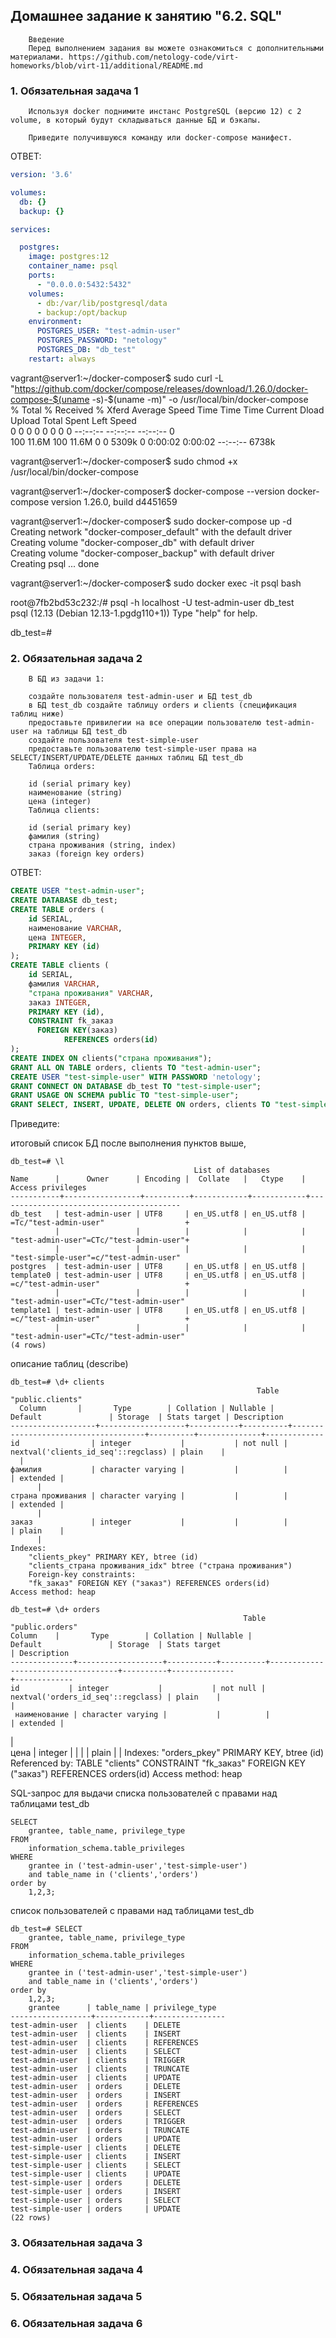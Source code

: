 ## Домашнее задание к занятию "6.2. SQL"

        Введение
        Перед выполнением задания вы можете ознакомиться с дополнительными материалами. https://github.com/netology-code/virt-homeworks/blob/virt-11/additional/README.md

### 1. Обязательная задача 1

        Используя docker поднимите инстанс PostgreSQL (версию 12) c 2 volume, в который будут складываться данные БД и бэкапы.

        Приведите получившуюся команду или docker-compose манифест.

ОТВЕТ:

```yaml
version: '3.6'

volumes:
  db: {}
  backup: {}

services:

  postgres:
    image: postgres:12
    container_name: psql
    ports:
      - "0.0.0.0:5432:5432"
    volumes:
      - db:/var/lib/postgresql/data
      - backup:/opt/backup
    environment:
      POSTGRES_USER: "test-admin-user"
      POSTGRES_PASSWORD: "netology"
      POSTGRES_DB: "db_test"
    restart: always
```

vagrant@server1:~/docker-composer$ sudo curl -L "https://github.com/docker/compose/releases/download/1.26.0/docker-compose-$(uname -s)-$(uname -m)" -o /usr/local/bin/docker-compose   
  % Total    % Received % Xferd  Average Speed   Time    Time     Time  Current 
                                 Dload  Upload   Total   Spent    Left  Speed   
  0     0    0     0    0     0      0      0 --:--:-- --:--:-- --:--:--     0  
100 11.6M  100 11.6M    0     0  5309k      0  0:00:02  0:00:02 --:--:-- 6738k  
    
vagrant@server1:~/docker-composer$ sudo chmod +x /usr/local/bin/docker-compose  
    
vagrant@server1:~/docker-composer$ docker-compose --version 
docker-compose version 1.26.0, build d4451659   

vagrant@server1:~/docker-composer$ sudo docker-compose up -d    
Creating network "docker-composer_default" with the default driver  
Creating volume "docker-composer_db" with default driver    
Creating volume "docker-composer_backup" with default driver    
Creating psql ... done      

vagrant@server1:~/docker-composer$ sudo docker exec -it psql bash  

root@7fb2bd53c232:/#  psql -h localhost -U test-admin-user db_test  
psql (12.13 (Debian 12.13-1.pgdg110+1)) 
Type "help" for help.   

db_test=#   


### 2. Обязательная задача 2

        В БД из задачи 1:

        создайте пользователя test-admin-user и БД test_db
        в БД test_db создайте таблицу orders и clients (спeцификация таблиц ниже)
        предоставьте привилегии на все операции пользователю test-admin-user на таблицы БД test_db
        создайте пользователя test-simple-user
        предоставьте пользователю test-simple-user права на SELECT/INSERT/UPDATE/DELETE данных таблиц БД test_db
        Таблица orders:

        id (serial primary key)
        наименование (string)
        цена (integer)
        Таблица clients:
        
        id (serial primary key)
        фамилия (string)
        страна проживания (string, index)
        заказ (foreign key orders)

ОТВЕТ: 

```sql
CREATE USER "test-admin-user";
CREATE DATABASE db_test;
CREATE TABLE orders (
    id SERIAL,
    наименование VARCHAR,
    цена INTEGER,
    PRIMARY KEY (id)
);
CREATE TABLE clients (
    id SERIAL,
    фамилия VARCHAR,
    "страна проживания" VARCHAR,
    заказ INTEGER,
    PRIMARY KEY (id),
    CONSTRAINT fk_заказ
      FOREIGN KEY(заказ)
            REFERENCES orders(id)
);
CREATE INDEX ON clients("страна проживания");
GRANT ALL ON TABLE orders, clients TO "test-admin-user";
CREATE USER "test-simple-user" WITH PASSWORD 'netology';
GRANT CONNECT ON DATABASE db_test TO "test-simple-user";
GRANT USAGE ON SCHEMA public TO "test-simple-user";
GRANT SELECT, INSERT, UPDATE, DELETE ON orders, clients TO "test-simple-user";
```

Приведите:

итоговый список БД после выполнения пунктов выше,

    db_test=# \l
                                             List of databases
    Name      |      Owner      | Encoding |  Collate   |   Ctype    |            Access privileges
    -----------+-----------------+----------+------------+------------+-----------------------------------------
    db_test   | test-admin-user | UTF8     | en_US.utf8 | en_US.utf8 | =Tc/"test-admin-user"                  +
              |                 |          |            |            | "test-admin-user"=CTc/"test-admin-user"+
              |                 |          |            |            | "test-simple-user"=c/"test-admin-user"
    postgres  | test-admin-user | UTF8     | en_US.utf8 | en_US.utf8 |
    template0 | test-admin-user | UTF8     | en_US.utf8 | en_US.utf8 | =c/"test-admin-user"                   +
              |                 |          |            |            | "test-admin-user"=CTc/"test-admin-user"
    template1 | test-admin-user | UTF8     | en_US.utf8 | en_US.utf8 | =c/"test-admin-user"                   +    
              |                 |          |            |            | "test-admin-user"=CTc/"test-admin-user"
    (4 rows)

описание таблиц (describe)

    db_test=# \d+ clients
                                                           Table "public.clients"
      Column       |       Type        | Collation | Nullable |               Default               | Storage  | Stats target | Description
    -------------------+-------------------+-----------+----------+-------------------------------------+----------+--------------+-------------
    id                | integer           |           | not null | nextval('clients_id_seq'::regclass) | plain    |
      |
    фамилия           | character varying |           |          |                                     | extended |
          |
    страна проживания | character varying |           |          |                                     | extended |
          |
    заказ             | integer           |           |          |                                     | plain    |
          |
    Indexes:
        "clients_pkey" PRIMARY KEY, btree (id)
        "clients_страна проживания_idx" btree ("страна проживания")
        Foreign-key constraints:
        "fk_заказ" FOREIGN KEY ("заказ") REFERENCES orders(id)
    Access method: heap

    db_test=# \d+ orders
                                                        Table "public.orders"
    Column    |       Type        | Collation | Nullable |              Default               | Storage  | Stats target
    | Description
    --------------+-------------------+-----------+----------+------------------------------------+----------+--------------
    +-------------
    id           | integer           |           | not null | nextval('orders_id_seq'::regclass) | plain    |
    |
     наименование | character varying |           |          |                                    | extended |
|   
    цена         | integer           |           |          |                                    | plain    |
|
    Indexes:
        "orders_pkey" PRIMARY KEY, btree (id)
    Referenced by:
        TABLE "clients" CONSTRAINT "fk_заказ" FOREIGN KEY ("заказ") REFERENCES orders(id)
    Access method: heap

SQL-запрос для выдачи списка пользователей с правами над таблицами test_db

    SELECT 
        grantee, table_name, privilege_type 
    FROM 
        information_schema.table_privileges 
    WHERE 
        grantee in ('test-admin-user','test-simple-user')
        and table_name in ('clients','orders')  
    order by 
        1,2,3;


список пользователей с правами над таблицами test_db


    db_test=# SELECT
        grantee, table_name, privilege_type
    FROM
        information_schema.table_privileges
    WHERE
        grantee in ('test-admin-user','test-simple-user')
        and table_name in ('clients','orders')
    order by
        1,2,3;
        grantee      | table_name | privilege_type
    ------------------+------------+----------------
    test-admin-user  | clients    | DELETE
    test-admin-user  | clients    | INSERT
    test-admin-user  | clients    | REFERENCES
    test-admin-user  | clients    | SELECT
    test-admin-user  | clients    | TRIGGER
    test-admin-user  | clients    | TRUNCATE
    test-admin-user  | clients    | UPDATE
    test-admin-user  | orders     | DELETE
    test-admin-user  | orders     | INSERT
    test-admin-user  | orders     | REFERENCES
    test-admin-user  | orders     | SELECT
    test-admin-user  | orders     | TRIGGER
    test-admin-user  | orders     | TRUNCATE
    test-admin-user  | orders     | UPDATE
    test-simple-user | clients    | DELETE
    test-simple-user | clients    | INSERT
    test-simple-user | clients    | SELECT
    test-simple-user | clients    | UPDATE
    test-simple-user | orders     | DELETE
    test-simple-user | orders     | INSERT
    test-simple-user | orders     | SELECT
    test-simple-user | orders     | UPDATE
    (22 rows)
  
### 3.  Обязательная задача 3



### 4.  Обязательная задача 4 

  

### 5.  Обязательная задача 5


### 6.  Обязательная задача 6
